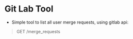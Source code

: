 # Git Lab Tool

- Simple tool to list all user merge requests, using gitlab api:
> GET /merge_requests
